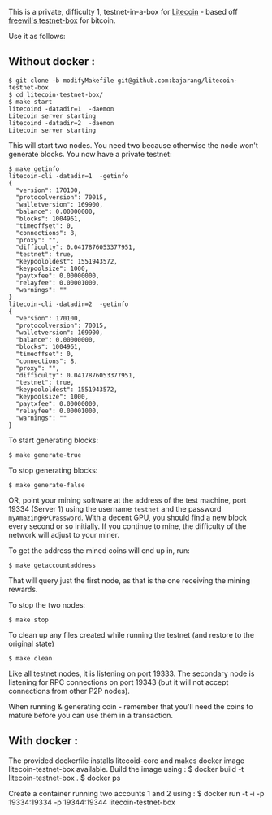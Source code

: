 This is a private, difficulty 1, testnet-in-a-box for [Litecoin](https://litecoin.info/) - based off [freewil's testnet-box](http://github.com/freewil/bitcoin-testnet-box) for bitcoin.

Use it as follows:

Without docker :
----------------
    $ git clone -b modifyMakefile git@github.com:bajarang/litecoin-testnet-box
    $ cd litecoin-testnet-box/
    $ make start
    litecoind -datadir=1  -daemon
    Litecoin server starting
    litecoind -datadir=2  -daemon
    Litecoin server starting

This will start two nodes. You need two because otherwise the node won't
generate blocks. You now have a private testnet:

    $ make getinfo
    litecoin-cli -datadir=1  -getinfo
    {
      "version": 170100,
      "protocolversion": 70015,
      "walletversion": 169900,
      "balance": 0.00000000,
      "blocks": 1004961,
      "timeoffset": 0,
      "connections": 8,
      "proxy": "",
      "difficulty": 0.0417876053377951,
      "testnet": true,
      "keypoololdest": 1551943572,
      "keypoolsize": 1000,
      "paytxfee": 0.00000000,
      "relayfee": 0.00001000,
      "warnings": ""
    }
    litecoin-cli -datadir=2  -getinfo
    {
      "version": 170100,
      "protocolversion": 70015,
      "walletversion": 169900,
      "balance": 0.00000000,
      "blocks": 1004961,
      "timeoffset": 0,
      "connections": 8,
      "proxy": "",
      "difficulty": 0.0417876053377951,
      "testnet": true,
      "keypoololdest": 1551943572,
      "keypoolsize": 1000,
      "paytxfee": 0.00000000,
      "relayfee": 0.00001000,
      "warnings": ""
    }

To start generating blocks:

    $ make generate-true
  
To stop generating blocks:

    $ make generate-false

OR, point your mining software at the address of the test machine, port 19334 (Server 1) using the username `testnet` and the password `myAmazingRPCPassword`. With a decent GPU, you should find a new block every second or so initially. If you continue to mine, the difficulty of the network will adjust to your miner.

To get the address the mined coins will end up in, run:

    $ make getaccountaddress

That will query just the first node, as that is the one receiving the mining rewards.

<!---
# Mining with `cgminer`

    ./cgminer --scrypt -o http://127.0.0.1:19334 -O testnet:testnet --shaders 2048 --thread-concurrency 8192 -w 256 -g2 -I 13 --auto-gpu --temp-overheat 81 --gpu-vddc 1.030 --temp-cutoff 97 --gpu-fan=100 --gpu-engine 700-1000 --gpu-memclock 1500

Change `127.0.0.1` in the command to the IP of the testnet box if not running on the same server. You should see output like:

    cgminer version 3.1.0 - Started: [2013-05-05 08:08:34]
    --------------------------------------------------------------------------------
    (5s):651.3K (avg):677.5Kh/s | A:12  R:2  HW:0  U:28.1/m  WU:522.7/m
    ST: 4  SS: 0  NB: 15  LW: 0  GF: 0  RF: 0
    Connected to 127.0.0.1 diff 16 without LP as user testnet
    Block: a9e247f0ce19261a...  Diff:16  Started: [08:09:03]  Best share: 514
    --------------------------------------------------------------------------------
    [P]ool management [G]PU management [S]ettings [D]isplay options [Q]uit
    GPU 0:  62.0C 3472RPM | 611.2K/792.4Kh/s | A:15 R:2 HW:0 U: 35.16/m I:13
    --------------------------------------------------------------------------------
    
    [2013-05-05 08:08:40] Accepted 0d79ae19 Diff 18/16 BLOCK! GPU 0
    [2013-05-05 08:08:40] New block detected on network
    [2013-05-05 08:08:41] Found block for pool 0!
    [2013-05-05 08:08:41] Accepted 02d01e0c Diff 91/16 BLOCK! GPU 0
    [2013-05-05 08:08:41] Found block for pool 0!
    [2013-05-05 08:08:42] Rejected 04ebc3f4 Diff 52/16 BLOCK! GPU 0
    [2013-05-05 08:08:42] New block detected on network
    [2013-05-05 08:08:44] Found block for pool 0!
    [2013-05-05 08:08:44] Accepted 0f0c8dfe Diff 17/16 BLOCK! GPU 0
    [2013-05-05 08:08:45] New block detected on network
    [2013-05-05 08:08:47] Found block for pool 0!
    [2013-05-05 08:08:47] Accepted 0ceb555f Diff 19/16 BLOCK! GPU 0
    [2013-05-05 08:08:48] New block detected on network
    [2013-05-05 08:08:48] Found block for pool 0!
    [2013-05-05 08:08:48] Accepted 0a46fc4a Diff 24/16 BLOCK! GPU 0
    [2013-05-05 08:08:48] New block detected on network
    [2013-05-05 08:08:56] Found block for pool 0!
    [2013-05-05 08:08:56] Accepted 02303381 Diff 116/16 BLOCK! GPU 0
    [2013-05-05 08:08:57] New block detected on network
    [2013-05-05 08:08:58] Found block for pool 0!
    [2013-05-05 08:08:58] Accepted 057fa852 Diff 46/16 BLOCK! GPU 0
    [2013-05-05 08:08:58] New block detected on network
    [2013-05-05 08:09:01] Found block for pool 0!
    [2013-05-05 08:09:01] Accepted 0f094309 Diff 17/16 BLOCK! GPU 0
    [2013-05-05 08:09:02] New block detected on network
    [2013-05-05 08:09:02] Found block for pool 0!
    [2013-05-05 08:09:02] Accepted 0da16004 Diff 18/16 BLOCK! GPU 0
    [2013-05-05 08:09:03] New block detected on network
  
---> 

To stop the two nodes:
  
    $ make stop
  
To clean up any files created while running the testnet 
(and restore to the original state)

    $ make clean

Like all testnet nodes, it is listening on port 19333.
The secondary node is listening for RPC connections on port 19343 (but it will not accept connections from other P2P nodes).

When running & generating coin - remember that you'll need the coins to mature before you can use them in a transaction.

With docker :
------------

The provided dockerfile installs litecoid-core and makes docker image litecoin-testnet-box available.
Build the image using :
    $ docker build -t litecoin-testnet-box .
    $ docker ps

Create a container running two accounts 1 and 2 using :
    $ docker run -t -i -p 19334:19334 -p 19344:19344 litecoin-testnet-box


